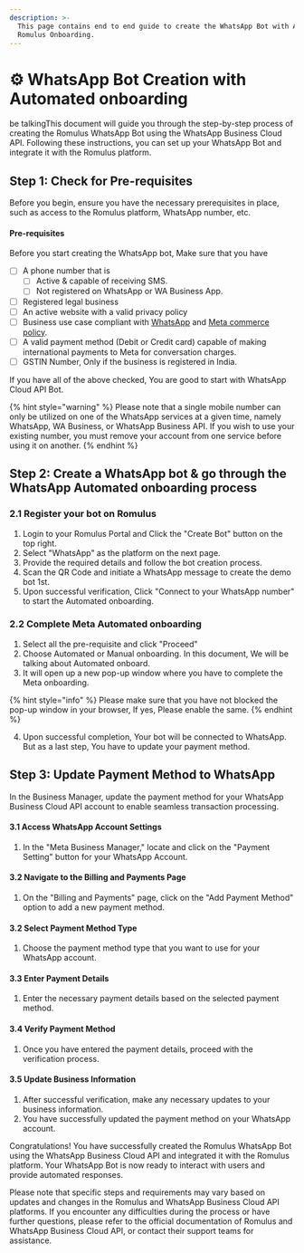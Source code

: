 ```yaml
---
description: >-
  This page contains end to end guide to create the WhatsApp Bot with Automated
  Romulus Onboarding.
---
```


# ⚙️ WhatsApp Bot Creation with Automated onboarding

be talkingThis document will guide you through the step-by-step process of creating the Romulus WhatsApp Bot using the WhatsApp Business Cloud API. Following these instructions, you can set up your WhatsApp Bot and integrate it with the Romulus platform.

## **Step 1:** Check for Pre-requisites

Before you begin, ensure you have the necessary prerequisites in place, such as access to the Romulus platform, WhatsApp number, etc.

#### Pre-requisites

Before you start creating the WhatsApp bot, Make sure that you have

* [ ] A phone number that is
  * [ ] Active & capable of receiving SMS.
  * [ ] Not registered on WhatsApp or WA Business App.
* [ ] Registered legal business
* [ ] An active website with a valid privacy policy
* [ ] Business use case compliant with [WhatsApp](https://www.whatsapp.com/legal/commerce-policy) and [Meta commerce policy](https://www.facebook.com/policies\_center/commerce/).
* [ ] A valid payment method (Debit or Credit card) capable of making international payments to Meta for conversation charges.
* [ ] GSTIN Number, Only if the business is registered in India.

If you have all of the above checked, You are good to start with WhatsApp Cloud API Bot.

{% hint style="warning" %}
Please note that a single mobile number can only be utilized on one of the WhatsApp services at a given time, namely WhatsApp, WA Business, or WhatsApp Business API. If you wish to use your existing number, you must remove your account from one service before using it on another.
{% endhint %}

## **Step 2:** Create a WhatsApp bot & go through the WhatsApp Automated onboarding process

### 2.1 Register your bot on Romulus

1. Login to your Romulus Portal and Click the "Create Bot" button on the top right.
2. Select "WhatsApp" as the platform on the next page.
3. Provide the required details and follow the bot creation process.
4. Scan the QR Code and initiate a WhatsApp message to create the demo bot 1st.
5. Upon successful verification, Click "Connect to your WhatsApp number" to start the Automated onboarding.

### 2.2 Complete Meta Automated onboarding

1. Select all the pre-requisite and click "Proceed"
2. Choose Automated or Manual onboarding. In this document, We will be talking about Automated onboard.
3. It will open up a new pop-up window where you have to complete the Meta onboarding.

{% hint style="info" %}
Please make sure that you have not blocked the pop-up window in your browser, If yes, Please enable the same.
{% endhint %}

4. Upon successful completion, Your bot will be connected to WhatsApp. But as a last step, You have to update your payment method.

## **Step 3:** Update Payment Method to WhatsApp

In the Business Manager, update the payment method for your WhatsApp Business Cloud API account to enable seamless transaction processing.

#### **3.1** Access WhatsApp Account Settings

1. In the "Meta Business Manager," locate and click on the "Payment Setting" button for your WhatsApp Account.

#### **3.2** Navigate to the Billing and Payments Page

1. On the "Billing and Payments" page, click on the "Add Payment Method" option to add a new payment method.

#### **3.2** Select Payment Method Type

1. Choose the payment method type that you want to use for your WhatsApp account.

#### **3.3** Enter Payment Details

1. Enter the necessary payment details based on the selected payment method.

#### **3.4** Verify Payment Method

1. Once you have entered the payment details, proceed with the verification process.

#### **3.5** Update Business Information

1. After successful verification, make any necessary updates to your business information.
2. You have successfully updated the payment method on your WhatsApp account.

Congratulations! You have successfully created the Romulus WhatsApp Bot using the WhatsApp Business Cloud API and integrated it with the Romulus platform. Your WhatsApp Bot is now ready to interact with users and provide automated responses.

Please note that specific steps and requirements may vary based on updates and changes in the Romulus and WhatsApp Business Cloud API platforms. If you encounter any difficulties during the process or have further questions, please refer to the official documentation of Romulus and WhatsApp Business Cloud API, or contact their support teams for assistance.
